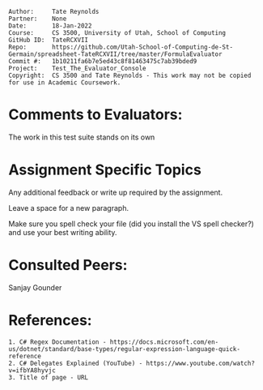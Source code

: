 ```
Author:     Tate Reynolds
Partner:    None
Date:       18-Jan-2022
Course:     CS 3500, University of Utah, School of Computing
GitHub ID:  TateRCXVII
Repo:       https://github.com/Utah-School-of-Computing-de-St-Germain/spreadsheet-TateRCXVII/tree/master/FormulaEvaluator
Commit #:   1b10211fa6b7e5ed43c8f81463475c7ab39bded9
Project:    Test_The_Evaluator_Console
Copyright:  CS 3500 and Tate Reynolds - This work may not be copied for use in Academic Coursework.
```

# Comments to Evaluators:
The work in this test suite stands on its own

# Assignment Specific Topics
Any additional feedback or write up required by the assignment.

Leave a space for a new paragraph.

Make sure you spell check your file (did you install the VS spell checker?) and use your best writing ability.

# Consulted Peers:
Sanjay Gounder


# References:

    1. C# Regex Documentation - https://docs.microsoft.com/en-us/dotnet/standard/base-types/regular-expression-language-quick-reference
    2. C# Delegates Explained (YouTube) - https://www.youtube.com/watch?v=ifbYA8hyvjc
    3. Title of page - URL